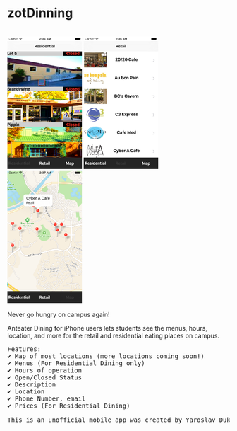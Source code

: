 # zotDinning

<br>
<img height="300" src="https://github.com/yarodevuci/zotDinning/blob/master/Simulator%20Screen%20Shot%20Jun%2030,%202016,%202.36.56%20AM.png?raw=true" />
<img height="300" src="https://github.com/yarodevuci/zotDinning/blob/master/Simulator%20Screen%20Shot%20Jun%2030,%202016,%202.36.59%20AM.png?raw=true" />
<img height="300" src="https://github.com/yarodevuci/zotDinning/blob/master/Simulator%20Screen%20Shot%20Jun%2030,%202016,%202.37.04%20AM.png?raw=true" />
<br>

Never go hungry on campus again!

Anteater Dining for iPhone users lets students see the menus, hours, location, and more for the retail and residential eating places on campus.
<pre>
Features:
✔ Map of most locations (more locations coming soon!)
✔ Menus (For Residential Dining only)
✔ Hours of operation
✔ Open/Closed Status
✔ Description
✔ Location
✔ Phone Number, email
✔ Prices (For Residential Dining)

This is an unofficial mobile app was created by Yaroslav Dukal, a senior student at UCI.


